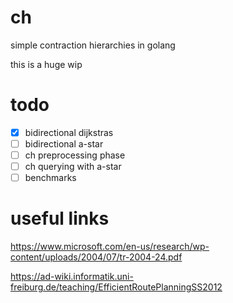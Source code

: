 # ch
simple contraction hierarchies in golang

this is a huge wip

# todo
- [x] bidirectional dijkstras
- [ ] bidirectional a-star
- [ ] ch preprocessing phase
- [ ] ch querying with a-star
- [ ] benchmarks

# useful links
https://www.microsoft.com/en-us/research/wp-content/uploads/2004/07/tr-2004-24.pdf

https://ad-wiki.informatik.uni-freiburg.de/teaching/EfficientRoutePlanningSS2012
